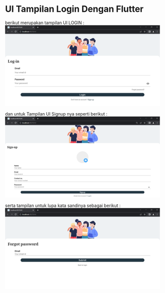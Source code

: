 # UI Tampilan Login Dengan Flutter

berikut merupakan tampilan UI LOGIN : <br>
![menambahkan_gambar](login.png) <br>

dan untuk Tampilan UI Signup nya seperti berikut : <br>
![menambahkan_gambar](signup.png) <br>

serta tampilan untuk lupa kata sandinya sebagai berikut : <br>
![menambahkan_gambar](forgot.png) <br>






